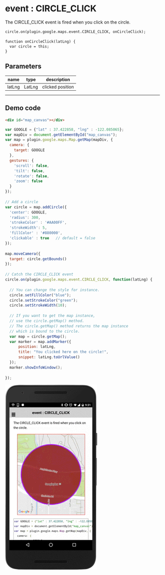 # event : CIRCLE_CLICK

The CIRCLE_CLICK event is fired when you click on the circle.

```
circle.on(plugin.google.maps.event.CIRCLE_CLICK, onCircleClick);

function onCircleClick(latLng) {
  var circle = this;
}
```

## Parameters

name           | type          | description
---------------|---------------|---------------------------------------
latLng         | LatLng        | clicked position
-----------------------------------------------------------------------

## Demo code

```html
<div id="map_canvas"></div>
```

```js
var GOOGLE = {"lat" : 37.422858, "lng" : -122.085065};
var mapDiv = document.getElementById("map_canvas");
var map = plugin.google.maps.Map.getMap(mapDiv, {
  camera: {
    target: GOOGLE
  },
  gestures: {
    'scroll': false,
    'tilt': false,
    'rotate': false,
    'zoom': false
  }
});

// Add a circle
var circle = map.addCircle({
  'center': GOOGLE,
  'radius': 300,
  'strokeColor' : '#AA00FF',
  'strokeWidth': 5,
  'fillColor' : '#880000',
  'clickable' : true   // default = false
});

map.moveCamera({
  target: circle.getBounds()
});

// Catch the CIRCLE_CLICK event
circle.on(plugin.google.maps.event.CIRCLE_CLICK, function(latLng) {

  // You can change the style for instance.
  circle.setFillColor("blue");
  circle.setStrokeColor("green");
  circle.setStrokeWidth(10);

  // If you want to get the map instance,
  // use the circle.getMap() method.
  // The circle.getMap() method returns the map instance
  // which is bound to the circle.
  var map = circle.getMap();
  var marker = map.addMarker({
      position: latLng,
      title: "You clicked here on the circle!",
      snippet: latLng.toUrlValue()
  });
  marker.showInfoWindow();

});
```

![](image.gif)
